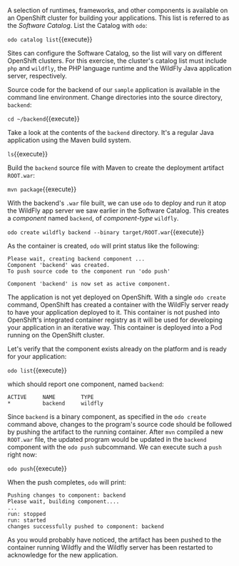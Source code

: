 A selection of runtimes, frameworks, and other components is available on an OpenShift cluster for building your applications. This list is referred to as the *Software Catalog*. List the Catalog with `odo`:

`odo catalog list`{{execute}}

Sites can configure the Software Catalog, so the list will vary on different OpenShift clusters. For this exercise, the cluster's catalog list must include `php` and `wildfly`, the PHP language runtime and the WildFly Java application server, respectively.

Source code for the backend of our `sample` application is available in the command line environment. Change directories into the source directory, `backend`:

`cd ~/backend`{{execute}}

Take a look at the contents of the `backend` directory. It's a regular Java application using the Maven build system.

`ls`{{execute}}

Build the `backend` source file with Maven to create the deployment artifact `ROOT.war`:

`mvn package`{{execute}}

With the backend's `.war` file built, we can use `odo` to deploy and run it atop the WildFly app server we saw earlier in the Software Catalog. This creates a *component* named `backend`, of *component-type* `wildfly`.

`odo create wildfly backend --binary target/ROOT.war`{{execute}}

As the container is created, `odo` will print status like the following:

```
Please wait, creating backend component ...
Component 'backend' was created.
To push source code to the component run 'odo push'

Component 'backend' is now set as active component.
```

The application is not yet deployed on OpenShift. With a single `odo create` command, OpenShift has created a container with the WildFly server ready to have your application deployed to it. This container is not pushed into OpenShift's integrated container registry as it will be used for developing your application in an iterative way. This container is deployed into a Pod running on the OpenShift cluster.

Let's verify that the component exists already on the platform and is ready for your application:

`odo list`{{execute}}

which should report one component, named `backend`:

```
ACTIVE     NAME        TYPE
*          backend     wildfly
```

Since `backend` is a binary component, as specified in the `odo create` command above, changes to the program's source code should be followed by pushing the artifact to the running container. After `mvn` compiled a new `ROOT.war` file, the updated program would be updated in the `backend` component with the `odo push` subcommand. We can execute such a `push` right now:

`odo push`{{execute}}

When the push completes, `odo` will print:

```
Pushing changes to component: backend
Please wait, building component....
...
run: stopped
run: started
changes successfully pushed to component: backend
```

As you would probably have noticed, the artifact has been pushed to the container running Wildfly and the Wildfly server has been restarted to acknowledge for the new application.

